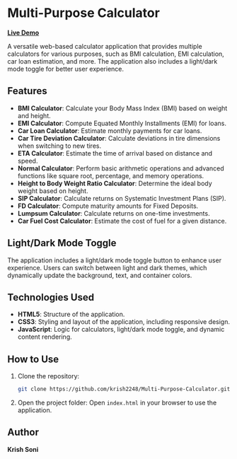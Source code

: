 # Multi-Purpose Calculator

[**Live Demo**](https://your-demo-link.com)  

A versatile web-based calculator application that provides multiple calculators for various purposes, such as BMI calculation, EMI calculation, car loan estimation, and more. The application also includes a light/dark mode toggle for better user experience.

## Features

- **BMI Calculator**: Calculate your Body Mass Index (BMI) based on weight and height.
- **EMI Calculator**: Compute Equated Monthly Installments (EMI) for loans.
- **Car Loan Calculator**: Estimate monthly payments for car loans.
- **Car Tire Deviation Calculator**: Calculate deviations in tire dimensions when switching to new tires.
- **ETA Calculator**: Estimate the time of arrival based on distance and speed.
- **Normal Calculator**: Perform basic arithmetic operations and advanced functions like square root, percentage, and memory operations.
- **Height to Body Weight Ratio Calculator**: Determine the ideal body weight based on height.
- **SIP Calculator**: Calculate returns on Systematic Investment Plans (SIP).
- **FD Calculator**: Compute maturity amounts for Fixed Deposits.
- **Lumpsum Calculator**: Calculate returns on one-time investments.
- **Car Fuel Cost Calculator**: Estimate the cost of fuel for a given distance.

## Light/Dark Mode Toggle

The application includes a light/dark mode toggle button to enhance user experience. Users can switch between light and dark themes, which dynamically update the background, text, and container colors.

## Technologies Used

- **HTML5**: Structure of the application.
- **CSS3**: Styling and layout of the application, including responsive design.
- **JavaScript**: Logic for calculators, light/dark mode toggle, and dynamic content rendering.

## How to Use

1. Clone the repository:
   ```bash
   git clone https://github.com/krish2248/Multi-Purpose-Calculator.git
   ```
2. Open the project folder:
   Open `index.html` in your browser to use the application.

## Author

**Krish Soni**

